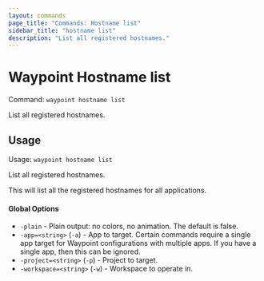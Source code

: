 ```yaml
---
layout: commands
page_title: "Commands: Hostname list"
sidebar_title: "hostname list"
description: "List all registered hostnames."
---
```


# Waypoint Hostname list

Command: `waypoint hostname list`

List all registered hostnames.


## Usage

Usage: `waypoint hostname list`


  List all registered hostnames.

  This will list all the registered hostnames for all applications.

#### Global Options

- `-plain` - Plain output: no colors, no animation. The default is false.
- `-app=<string>` (`-a`) - App to target. Certain commands require a single app target for Waypoint configurations with multiple apps. If you have a single app, then this can be ignored.
- `-project=<string>` (`-p`) - Project to target.
- `-workspace=<string>` (`-w`) - Workspace to operate in.

